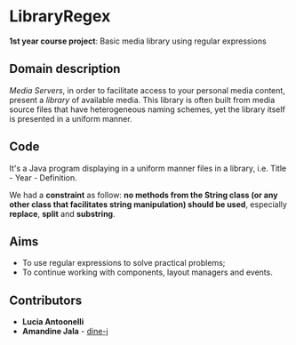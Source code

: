 # LibraryRegex

**1st year course project**: Basic media library using regular expressions

## Domain description

*Media Servers*, in order to facilitate access to your personal media content, present a
*library* of available media. This library is often built from media source files that have
heterogeneous naming schemes, yet the library itself is presented in a uniform manner.

## Code

It's a Java program displaying in a uniform manner files in a library, i.e. Title - Year - Definition.

We had a **constraint** as follow: **no methods from the String class (or any other class
that facilitates string manipulation) should be used**, especially **replace**, **split** and **substring**.

## Aims

* To use regular expressions to solve practical problems;
* To continue working with components, layout managers and events.

## Contributors

* **Lucia Antoonelli**
* **Amandine Jala** - [dine-j](https://github/comdine-j)
